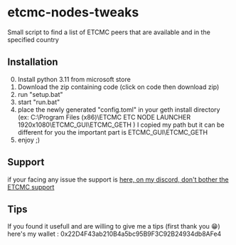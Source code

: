 # etcmc-nodes-tweaks
Small script to find a list of ETCMC peers that are available and in the specified country

## Installation
0) Install python 3.11 from microsoft store
1) Download the zip containing code (click on code then download zip)
2) run "setup.bat"
3) start "run.bat"
4) place the newly generated "config.toml" in your geth install directory (ex: C:\Program Files (x86)\ETCMC ETC NODE LAUNCHER 1920x1080\ETCMC_GUI\ETCMC_GETH )
I copied my path but it can be different for you the important part is ETCMC_GUI\ETCMC_GETH
5) enjoy ;)

## Support
if your facing any issue the support is [here, on my discord, don't bother the ETCMC support](https://discord.com/invite/B9qZNfg6Un)

## Tips
If you found it usefull and are willing to give me a tips (first thank you 😁) here's my wallet :
0x22D4F43ab210B4a5bc95B9F3C92B24934db8AFe4
